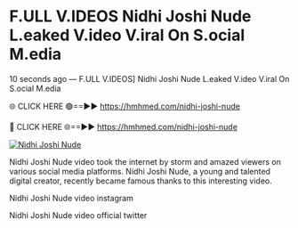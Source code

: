 # F.ULL V.IDEOS Nidhi Joshi Nude L.eaked V.ideo V.iral On S.ocial M.edia

10 seconds ago — F.ULL V.IDEOS] Nidhi Joshi Nude L.eaked V.ideo V.iral On S.ocial M.edia

🌐 CLICK HERE 🟢==►► https://hmhmed.com/nidhi-joshi-nude

🔴 CLICK HERE 🌐==►► https://hmhmed.com/nidhi-joshi-nude

[![Nidhi Joshi Nude](https://i.imgur.com/dJHk4Zq.gif)](https://hmhmed.com/nidhi-joshi-nude)

Nidhi Joshi Nude video took the internet by storm and amazed viewers on various social media platforms. Nidhi Joshi Nude, a young and talented digital creator, recently became famous thanks to this interesting video.

Nidhi Joshi Nude video instagram

Nidhi Joshi Nude video official twitter